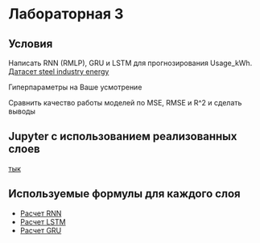 # Лабораторная 3
## Условия
Написать RNN (RMLP), GRU и LSTM для прогнозирования Usage_kWh. [Датасет steel industry energy](https://archive.ics.uci.edu/dataset/851/steel+industry+energy+consumption)

Гиперпараметры на Ваше усмотрение

Сравнить качество работы моделей по MSE, RMSE и R^2 и сделать выводы

## Jupyter с использованием реализованных слоев
[тык](./RNN_Electric.ipynb)

## Используемые формулы для каждого слоя
- [Расчет RNN](./Расчет%20RNN.md)
- [Расчет LSTM](./Расчет%20LSTM.md)
- [Расчет GRU](./Расчет%20GRU.md)